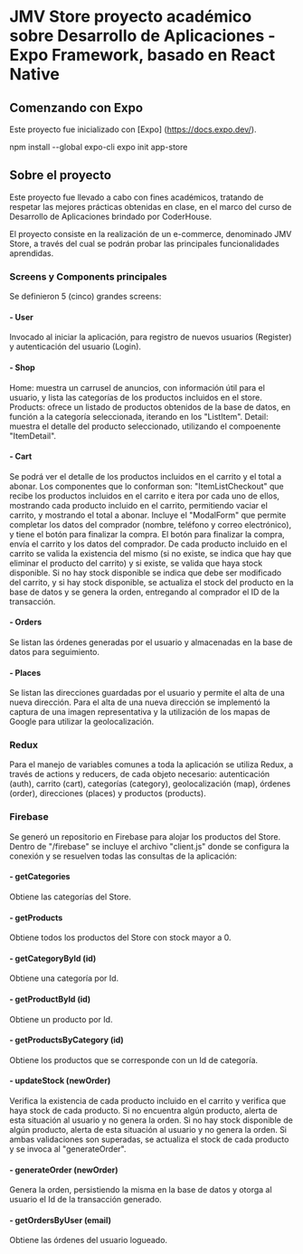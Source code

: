 # JMV Store proyecto académico sobre Desarrollo de Aplicaciones - Expo Framework, basado en React Native 

## Comenzando con Expo 

Este proyecto fue inicializado con [Expo] (https://docs.expo.dev/).

npm install --global expo-cli
expo init app-store

## Sobre el proyecto

Este proyecto fue llevado a cabo con fines académicos, tratando de respetar las mejores prácticas obtenidas en clase, en el marco del curso de Desarrollo de Aplicaciones brindado por CoderHouse.

El proyecto consiste en la realización de un e-commerce, denominado JMV Store, a través del cual se podrán probar las principales funcionalidades aprendidas.

### Screens y Components principales

Se definieron 5 (cinco) grandes screens:

#### - User

Invocado al iniciar la aplicación, para registro de nuevos usuarios (Register) y autenticación del usuario (Login). 

#### - Shop

Home: muestra un carrusel de anuncios, con información útil para el usuario, y lista las categorías de los productos incluidos en el store.
Products: ofrece un listado de productos obtenidos de la base de datos, en función a la categoría seleccionada, iterando en los "ListItem".
Detail: muestra el detalle del producto seleccionado, utilizando el compoenente "ItemDetail". 

#### - Cart

Se podrá ver el detalle de los productos incluidos en el carrito y el total a abonar. Los componentes que lo conforman son: "ItemListCheckout" que recibe los productos incluidos en el carrito e itera por cada uno de ellos, mostrando cada producto incluido en el carrito, permitiendo vaciar el carrito, y mostrando el total a abonar.
Incluye el "ModalForm" que permite completar los datos del comprador (nombre, teléfono y correo electrónico), y tiene el botón para finalizar la compra. El botón para finalizar la compra, envía el carrito y los datos del comprador. De cada producto incluido en el carrito se valida la existencia del mismo (si no existe, se indica que hay que eliminar el producto del carrito) y si existe, se valida que haya stock disponible. Si no hay stock disponible se indica que debe ser modificado del carrito, y si hay stock disponible, se actualiza el stock del producto en la base de datos y se genera la orden, entregando al comprador el ID de la transacción.

#### - Orders

Se listan las órdenes generadas por el usuario y almacenadas en la base de datos para seguimiento.

#### - Places

Se listan las direcciones guardadas por el usuario y permite el alta de una nueva dirección.
Para el alta de una nueva dirección se implementó la captura de una imagen representativa y la utilización de los mapas de Google para utilizar la geolocalización.

### Redux

Para el manejo de variables comunes a toda la aplicación se utiliza Redux, a través de actions y reducers, de cada objeto necesario: autenticación (auth), carrito (cart), categorías (category), geolocalización (map), órdenes (order), direcciones (places) y productos (products).

### Firebase

Se generó un repositorio en Firebase para alojar los productos del Store.
Dentro de "/firebase" se incluye el archivo "client.js" donde se configura la conexión y se resuelven todas las consultas de la aplicación:

#### - getCategories

Obtiene las categorías del Store.

#### - getProducts

Obtiene todos los productos del Store con stock mayor a 0.

#### - getCategoryById (id)

Obtiene una categoría por Id.

#### - getProductById (id)

Obtiene un producto por Id.

#### - getProductsByCategory (id)

Obtiene los productos que se corresponde con un Id de categoría.

#### - updateStock (newOrder)

Verifica la existencia de cada producto incluido en el carrito y verifica que haya stock de cada producto.
Si no encuentra algún producto, alerta de esta situación al usuario y no genera la orden.
Si no hay stock disponible de algún producto, alerta de esta situación al usuario y no genera la orden.
Si ambas validaciones son superadas, se actualiza el stock de cada producto y se invoca al "generateOrder".

#### - generateOrder (newOrder)

Genera la orden, persistiendo la misma en la base de datos y otorga al usuario el Id de la transacción generado.

#### - getOrdersByUser (email)

Obtiene las órdenes del usuario logueado.